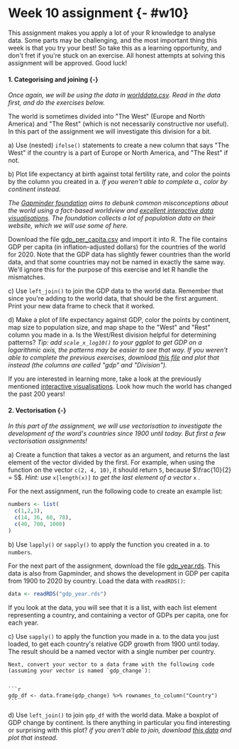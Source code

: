 # Week 10 assignment {- #w10}

This assignment makes you apply a lot of your R knowledge to analyse data. Some parts may be challenging, and the most important thing this week is that you try your best! So take this as a learning opportunity, and don't fret if you're stuck on an exercise. All honest attempts at solving this assignment will be approved. Good luck!

#### 1. Categorising and joining {-}

_Once again, we will be using the data in [worlddata.csv](https://bios1140.github.io/data/worlddata.csv). Read in the data first, and do the exercises below._

The world is sometimes divided into "The West" (Europe and North America) and "The Rest" (which is not necessarily constructive nor useful). In this part of the assignment we will investigate this division for a bit.

a) Use (nested) `ifelse()` statements to create a new column that says "The West" if the country is a part of Europe or North America, and "The Rest" if not.

b) Plot life expectancy at birth against total fertility rate, and color the points by the column you created in a. _If you weren't able to complete a., color by continent instead._

_The [Gapminder foundation](https://www.gapminder.org/) aims to debunk common misconceptions about the world using a fact-based worldview and [excellent interactive data visualisations](https://www.gapminder.org/tools/#$chart-type=bubbles&url=v1). The foundation collects a lot of population data on their website, which we will use some of here._

Download the file [gdp_per_capita.csv](https://bios1140.github.io/data/gdp_per_capita.csv) and import it into R. The file contains GDP per capita (in inflation-adjusted dollars) for the countries of the world for 2020. Note that the GDP data has slightly fewer countries than the world data, and that some countries may not be named in exactly the same way. We'll ignore this for the purpose of this exercise and let R handle the mismatches.

c) Use `left_join()` to join the GDP data to the world data. Remember that since you're adding to the world data, that should be the first argument. Print your new data frame to check that it worked.

d) Make a plot of life expectancy against GDP, color the points by continent, map size to population size, and map shape to the "West" and "Rest" column you made in a.  Is the West/Rest division helpful for determining patterns? _Tip: add `scale_x_log10()` to your ggplot to get GDP on a logarithmic axis, the patterns may be easier to see that way._ _If you weren't able to complete the previous exercises, download [this file](https://bios1140.github.io/data/worlddata_income.csv) and plot that instead (the columns are called "gdp" and "Division")._

If you are interested in learning more, take a look at the previously mentioned [interactive visualisations](https://www.gapminder.org/tools/#$chart-type=bubbles&url=v1). Look how much the world has changed the past 200 years!

#### 2. Vectorisation {-}

_In this part of the assignment, we will use vectorisation to investigate the development of the word's countries since 1900 until today. But first a few vectorisation assignments!_

a) Create a function that takes a vector as an argument, and returns the last element of the vector divided by the first. For example, when using the function on the vector `c(2, 4, 10)`, it should return `5`, because $\frac{10}{2} = 5$. _Hint: use_ `x[length(x)]` _to get the last element of a vector_ `x` _._

For the next assignment, run the following code to create an example list:


```r
numbers <- list(
  c(1,2,3),
  c(14, 36, 60, 78),
  c(40, 700, 1000)
)
```


b) Use `lapply()` or `sapply()` to apply the function you created in a. to `numbers`.

For the next part of the assignment, download the file [gdp_year.rds](https://bios1140.github.io/data/gdp_year.rds). This data is also from Gapminder, and shows the development in GDP per capita from 1900 to 2020 by country. Load the data with `readRDS()`:


```r
data <- readRDS("gdp_year.rds")
```

If you look at the data, you will see that it is a list, with each list element representing a country, and containing a vector of GDPs per capita, one for each year.

c) Use `sapply()` to apply the function you made in a. to the data you just loaded, to get each country's relative GDP growth from 1900 until today. The result should be a named vector with a single number per country.

    Next, convert your vector to a data frame with the following code (assuming your vector is named `gdp_change`):
    
    
    ```r
    gdp_df <- data.frame(gdp_change) %>% rownames_to_column("Country")
    ```
    
d) Use `left_join()` to join `gdp_df` with the world data. Make a boxplot of GDP change by continent. Is there anything in particular you find interesting or surprising with this plot? _if you aren't able to join, download [this data](https://bios1140.github.io/data/worlddata_gdp_change.csv) and plot that instead._
